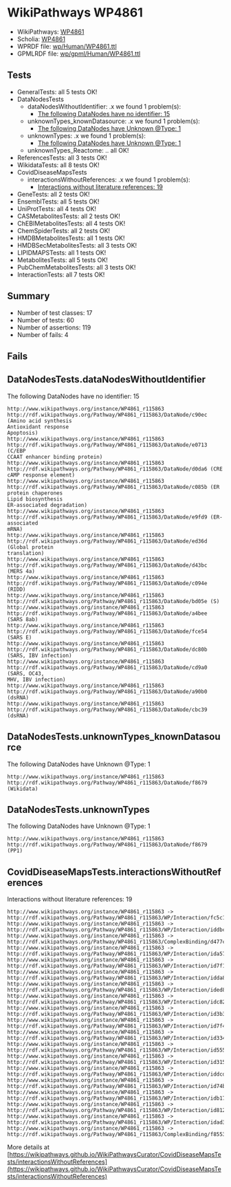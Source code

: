 # WikiPathways WP4861

* WikiPathways: [WP4861](https://identifiers.org/wikipathways:WP4861)
* Scholia: [WP4861](https://scholia.toolforge.org/wikipathways/WP4861)
* WPRDF file: [wp/Human/WP4861.ttl](../wp/Human/WP4861.ttl)
* GPMLRDF file: [wp/gpml/Human/WP4861.ttl](../wp/gpml/Human/WP4861.ttl)

## Tests
* GeneralTests: all 5 tests OK!
* DataNodesTests
    * dataNodesWithoutIdentifier: .x we found 1 problem(s):
        * [The following DataNodes have no identifier: 15](#8792c495)
    * unknownTypes_knownDatasource: .x we found 1 problem(s):
        * [The following DataNodes have Unknown @Type: 1](#904516d6)
    * unknownTypes: .x we found 1 problem(s):
        * [The following DataNodes have Unknown @Type: 1](#839973df)
    * unknownTypes_Reactome: .. all OK!
* ReferencesTests: all 3 tests OK!
* WikidataTests: all 8 tests OK!
* CovidDiseaseMapsTests
    * interactionsWithoutReferences: .x we found 1 problem(s):
        * [Interactions without literature references: 19](#9701ccea)
* GeneTests: all 2 tests OK!
* EnsemblTests: all 5 tests OK!
* UniProtTests: all 4 tests OK!
* CASMetabolitesTests: all 2 tests OK!
* ChEBIMetabolitesTests: all 4 tests OK!
* ChemSpiderTests: all 2 tests OK!
* HMDBMetabolitesTests: all 1 tests OK!
* HMDBSecMetabolitesTests: all 3 tests OK!
* LIPIDMAPSTests: all 1 tests OK!
* MetabolitesTests: all 5 tests OK!
* PubChemMetabolitesTests: all 3 tests OK!
* InteractionTests: all 7 tests OK!


## Summary

* Number of test classes: 17
* Number of tests: 60
* Number of assertions: 119
* Number of fails: 4

## Fails

<a name="8792c495" />

## DataNodesTests.dataNodesWithoutIdentifier

The following DataNodes have no identifier: 15
```
http://www.wikipathways.org/instance/WP4861_r115863 http://rdf.wikipathways.org/Pathway/WP4861_r115863/DataNode/c90ec (Amino acid synthesis
Antioxidant response
Apoptosis)
http://www.wikipathways.org/instance/WP4861_r115863 http://rdf.wikipathways.org/Pathway/WP4861_r115863/DataNode/e0713 (C/EBP
CCAAT enhancer binding protein)
http://www.wikipathways.org/instance/WP4861_r115863 http://rdf.wikipathways.org/Pathway/WP4861_r115863/DataNode/d0da6 (CRE
cAMP response element)
http://www.wikipathways.org/instance/WP4861_r115863 http://rdf.wikipathways.org/Pathway/WP4861_r115863/DataNode/c085b (ER protein chaperones
Lipid biosynthesis
ER-associated degradation)
http://www.wikipathways.org/instance/WP4861_r115863 http://rdf.wikipathways.org/Pathway/WP4861_r115863/DataNode/e9fd9 (ER-associated
mRNA)
http://www.wikipathways.org/instance/WP4861_r115863 http://rdf.wikipathways.org/Pathway/WP4861_r115863/DataNode/ed36d (Global protein
translation)
http://www.wikipathways.org/instance/WP4861_r115863 http://rdf.wikipathways.org/Pathway/WP4861_r115863/DataNode/d43bc (MERS 4a)
http://www.wikipathways.org/instance/WP4861_r115863 http://rdf.wikipathways.org/Pathway/WP4861_r115863/DataNode/c094e (RIDD)
http://www.wikipathways.org/instance/WP4861_r115863 http://rdf.wikipathways.org/Pathway/WP4861_r115863/DataNode/bd05e (S)
http://www.wikipathways.org/instance/WP4861_r115863 http://rdf.wikipathways.org/Pathway/WP4861_r115863/DataNode/a4bee (SARS 8ab)
http://www.wikipathways.org/instance/WP4861_r115863 http://rdf.wikipathways.org/Pathway/WP4861_r115863/DataNode/fce54 (SARS E)
http://www.wikipathways.org/instance/WP4861_r115863 http://rdf.wikipathways.org/Pathway/WP4861_r115863/DataNode/dc80b (SARS, IBV infection)
http://www.wikipathways.org/instance/WP4861_r115863 http://rdf.wikipathways.org/Pathway/WP4861_r115863/DataNode/cd9a0 (SARS, OC43,
MHV, IBV infection)
http://www.wikipathways.org/instance/WP4861_r115863 http://rdf.wikipathways.org/Pathway/WP4861_r115863/DataNode/a90b0 (dsRNA)
http://www.wikipathways.org/instance/WP4861_r115863 http://rdf.wikipathways.org/Pathway/WP4861_r115863/DataNode/cbc39 (dsRNA)
```

<a name="904516d6" />

## DataNodesTests.unknownTypes_knownDatasource

The following DataNodes have Unknown @Type: 1
```
http://www.wikipathways.org/instance/WP4861_r115863 http://rdf.wikipathways.org/Pathway/WP4861_r115863/DataNode/f8679 (Wikidata)
```

<a name="839973df" />

## DataNodesTests.unknownTypes

The following DataNodes have Unknown @Type: 1
```
http://www.wikipathways.org/instance/WP4861_r115863 http://rdf.wikipathways.org/Pathway/WP4861_r115863/DataNode/f8679 (PP1)
```

<a name="9701ccea" />

## CovidDiseaseMapsTests.interactionsWithoutReferences

Interactions without literature references: 19
```
http://www.wikipathways.org/instance/WP4861_r115863 -> http://rdf.wikipathways.org/Pathway/WP4861_r115863/WP/Interaction/fc5c1
http://www.wikipathways.org/instance/WP4861_r115863 -> http://rdf.wikipathways.org/Pathway/WP4861_r115863/WP/Interaction/iddbc481e4
http://www.wikipathways.org/instance/WP4861_r115863 -> http://rdf.wikipathways.org/Pathway/WP4861_r115863/ComplexBinding/d477c
http://www.wikipathways.org/instance/WP4861_r115863 -> http://rdf.wikipathways.org/Pathway/WP4861_r115863/WP/Interaction/ida575a860
http://www.wikipathways.org/instance/WP4861_r115863 -> http://rdf.wikipathways.org/Pathway/WP4861_r115863/WP/Interaction/id7f19c7ea
http://www.wikipathways.org/instance/WP4861_r115863 -> http://rdf.wikipathways.org/Pathway/WP4861_r115863/WP/Interaction/idda829af2
http://www.wikipathways.org/instance/WP4861_r115863 -> http://rdf.wikipathways.org/Pathway/WP4861_r115863/WP/Interaction/ided8176a0
http://www.wikipathways.org/instance/WP4861_r115863 -> http://rdf.wikipathways.org/Pathway/WP4861_r115863/WP/Interaction/idc828ca15
http://www.wikipathways.org/instance/WP4861_r115863 -> http://rdf.wikipathways.org/Pathway/WP4861_r115863/WP/Interaction/id3b399cfb
http://www.wikipathways.org/instance/WP4861_r115863 -> http://rdf.wikipathways.org/Pathway/WP4861_r115863/WP/Interaction/id7f4a3b95
http://www.wikipathways.org/instance/WP4861_r115863 -> http://rdf.wikipathways.org/Pathway/WP4861_r115863/WP/Interaction/id334c961f
http://www.wikipathways.org/instance/WP4861_r115863 -> http://rdf.wikipathways.org/Pathway/WP4861_r115863/WP/Interaction/id5555a7cf
http://www.wikipathways.org/instance/WP4861_r115863 -> http://rdf.wikipathways.org/Pathway/WP4861_r115863/WP/Interaction/id315b7e46
http://www.wikipathways.org/instance/WP4861_r115863 -> http://rdf.wikipathways.org/Pathway/WP4861_r115863/WP/Interaction/iddcd631b5
http://www.wikipathways.org/instance/WP4861_r115863 -> http://rdf.wikipathways.org/Pathway/WP4861_r115863/WP/Interaction/id74bb08d8
http://www.wikipathways.org/instance/WP4861_r115863 -> http://rdf.wikipathways.org/Pathway/WP4861_r115863/WP/Interaction/idb174dd6a
http://www.wikipathways.org/instance/WP4861_r115863 -> http://rdf.wikipathways.org/Pathway/WP4861_r115863/WP/Interaction/id8122cdf4
http://www.wikipathways.org/instance/WP4861_r115863 -> http://rdf.wikipathways.org/Pathway/WP4861_r115863/WP/Interaction/idad3f9625
http://www.wikipathways.org/instance/WP4861_r115863 -> http://rdf.wikipathways.org/Pathway/WP4861_r115863/ComplexBinding/f8553
```

More details at [https://wikipathways.github.io/WikiPathwaysCurator/CovidDiseaseMapsTests/interactionsWithoutReferences](https://wikipathways.github.io/WikiPathwaysCurator/CovidDiseaseMapsTests/interactionsWithoutReferences)

